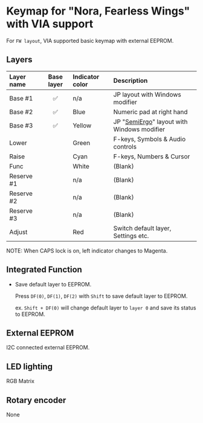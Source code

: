 # Keymap for "Nora, Fearless Wings" with VIA support

For `FW layout`, VIA supported basic keymap with external EEPROM.

## Layers

| Layer name | Base layer | Indicator color | Description |
| :-- | :-: | :-- | :-- |
| Base #1 | :white_check_mark: | n/a | JP layout with Windows modifier |
| Base #2 | :white_check_mark: | Blue | Numeric pad at right hand |
| Base #3 | :white_check_mark: | Yellow | JP "[SemiErgo](https://github.com/mtei/SemiErgo_Layout)" layout with Windows modifier |
| Lower | | Green | F-keys, Symbols & Audio controls |
| Raise | | Cyan | F-keys, Numbers & Cursor |
| Func | | White | (Blank) |
| Reserve #1 | | n/a | (Blank) |
| Reserve #2 | | n/a | (Blank) |
| Reserve #3 | | n/a | (Blank) |
| Adjust | | Red | Switch default layer, Settings etc. |

NOTE: When CAPS lock is on, left indicator changes to Magenta.

## Integrated Function

- Save default layer to EEPROM.

    Press `DF(0)`, `DF(1)`, `DF(2)` with `Shift` to save default layer to EEPROM.

    ex.
    `Shift + DF(0)` will change default layer to `layer 0` and save its status to EEPROM.

## External EEPROM

I2C connected external EEPROM.

## LED lighting

RGB Matrix

## Rotary encoder

None
